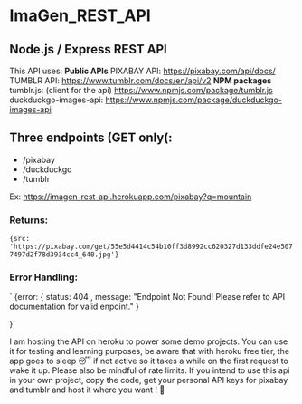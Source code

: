 # ImaGen_REST_API

## Node.js / Express REST API

This API uses:
**Public APIs**
PIXABAY API: https://pixabay.com/api/docs/
TUMBLR API: https://www.tumblr.com/docs/en/api/v2
**NPM packages**
tumblr.js: (client for the api) https://www.npmjs.com/package/tumblr.js
duckduckgo-images-api: https://www.npmjs.com/package/duckduckgo-images-api

## Three endpoints (GET only(:
 - /pixabay
 - /duckduckgo
 - /tumblr
 
Ex: https://imagen-rest-api.herokuapp.com/pixabay?q=mountain

### Returns:
`{src: 'https://pixabay.com/get/55e5d4414c54b10ff3d8992cc620327d133ddfe24e5077497d2f78d3934cc4_640.jpg'}
`
### Error Handling:
` {error: 
	{
		status: 404 ,
		message: "Endpoint Not Found! Please refer to API documentation for valid enpoint." 
	}

}`

I am hosting the API on heroku to power some demo projects. 
You can use it for testing and learning purposes, be aware that with heroku free tier, the app goes to sleep :sleeping: if not active so it takes a while on the first request to wake it up. 
Please also be mindful of rate limits. 
If you intend to use this api in your own project, copy the code, get your personal API keys for pixabay and tumblr and host it where you want !  :cowboy_hat_face: 	
